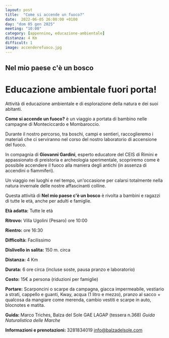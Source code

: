 ```yaml
---
layout: post
title:  "Come si accende un fuoco?"
date:  2022-06-05 26:00:00 +0100
day: "dom 05 gen 2025"
meeting: "10:00"
category: [appennino, educazione-ambientale]
distanza: 4 Km
difficult: 1
image: accenderefuoco.jpg
---
```


## Nel mio paese c'è un bosco  

# Educazione ambientale fuori porta! 

Attività di educazione ambientale e di esplorazione della natura e dei suoi abitanti.

**Come si accende un fuoco?** è un viaggio a portata di bambino nelle campagne di Monteciccardo e Mombaroccio.

Durante il nostro percorso, tra boschi, campi e sentieri, raccoglieremo i materiali che ci serviranno nel corso del nostro laboratorio di accensione del fuoco.

In compagnia di **Giovanni Gardini**, esperto educatore del CEIS di Rimini e appassionato di preistoria e archeologia sperimentale, scopriremo come è possibile accendere il fuoco alla maniera degli antichi (in assenza di accendini o fiammiferi).

Un viaggio nei luoghi e nel tempo, un'occasione per calarsi totalmente nella natura invernale delle nostre affascinanti colline. 

Questa attività di **Nel mio paese c'è un bosco** è rivolta a bambini e ragazzi di tutte le età, anche per adulti e famiglie.


**Età adatta:** Tutte le età 

**Ritrovo:** Villa Ugolini (Pesaro) ore 10:00

**Rientro:** ore 16:30

**Difficoltà:** Facilissimo 

**Dislivello in salita:**  150 m. circa

**Distanza:** 4 Km

**Durata:** 6 ore circa (incluse soste, pausa pranzo e laboratorio)

**Costo:** 15€ a persona (riduzioni per famiglie)

**Portare:** Scarponcini o scarpe da campagna, giacca impermeabile, vestiario a strati, cappello e guanti, Kway, acqua (1 litro e mezzo), pranzo al sacco + qualcosa da mangiare come merenda, cambio vestiti e scarpe in auto, blocnotes e matita. 

**Guida:** Marco Triches, Balza del Sole GAE LAGAP (tessera n.368)
*Guida Naturalistica delle Marche*

**Informazioni e prenotazioni:** 3281834019 info@balzadelsole.com
